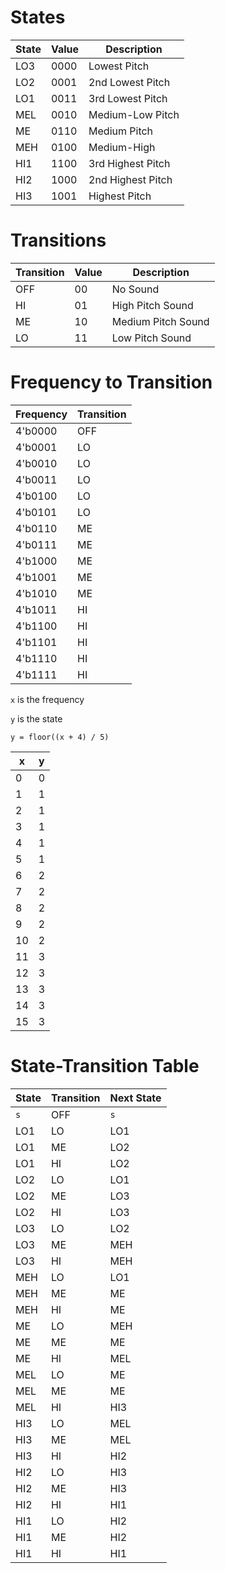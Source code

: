 # States

| State | Value | Description       |
|-------|-------|-------------------|
| LO3   | 0000  | Lowest Pitch      |
| LO2   | 0001  | 2nd Lowest Pitch  |
| LO1   | 0011  | 3rd Lowest Pitch  |
| MEL   | 0010  | Medium-Low Pitch  |
| ME    | 0110  | Medium Pitch      |
| MEH   | 0100  | Medium-High       |
| HI1   | 1100  | 3rd Highest Pitch |
| HI2   | 1000  | 2nd Highest Pitch |
| HI3   | 1001  | Highest Pitch     |

# Transitions

| Transition | Value | Description        |
|------------|-------|--------------------|
| OFF        | 00    | No Sound           |
| HI         | 01    | High Pitch Sound   |
| ME         | 10    | Medium Pitch Sound |
| LO         | 11    | Low Pitch Sound    |

# Frequency to Transition

| Frequency | Transition |
|-----------|------------|
| 4'b0000   | OFF        |
| 4'b0001   | LO         |
| 4'b0010   | LO         |
| 4'b0011   | LO         |
| 4'b0100   | LO         |
| 4'b0101   | LO         |
| 4'b0110   | ME         |
| 4'b0111   | ME         |
| 4'b1000   | ME         |
| 4'b1001   | ME         |
| 4'b1010   | ME         |
| 4'b1011   | HI         |
| 4'b1100   | HI         |
| 4'b1101   | HI         |
| 4'b1110   | HI         |
| 4'b1111   | HI         |

`x` is the frequency

`y` is the state

`y = floor((x + 4) / 5)`

| x  | y |
|----|---|
|  0 | 0 |
|  1 | 1 |
|  2 | 1 |
|  3 | 1 |
|  4 | 1 |
|  5 | 1 |
|  6 | 2 |
|  7 | 2 |
|  8 | 2 |
|  9 | 2 |
| 10 | 2 |
| 11 | 3 |
| 12 | 3 |
| 13 | 3 |
| 14 | 3 |
| 15 | 3 |


# State-Transition Table

| State | Transition | Next State |
|-------|------------|------------|
| `s`   | OFF        | `s`        |
| LO1   | LO         | LO1        |
| LO1   | ME         | LO2        |
| LO1   | HI         | LO2        |
| LO2   | LO         | LO1        |
| LO2   | ME         | LO3        |
| LO2   | HI         | LO3        |
| LO3   | LO         | LO2        |
| LO3   | ME         | MEH        |
| LO3   | HI         | MEH        |
| MEH   | LO         | LO1        |
| MEH   | ME         | ME         |
| MEH   | HI         | ME         |
| ME    | LO         | MEH        |
| ME    | ME         | ME         |
| ME    | HI         | MEL        |
| MEL   | LO         | ME         |
| MEL   | ME         | ME         |
| MEL   | HI         | HI3        |
| HI3   | LO         | MEL        |
| HI3   | ME         | MEL        |
| HI3   | HI         | HI2        |
| HI2   | LO         | HI3        |
| HI2   | ME         | HI3        |
| HI2   | HI         | HI1        |
| HI1   | LO         | HI2        |
| HI1   | ME         | HI2        |
| HI1   | HI         | HI1        |
